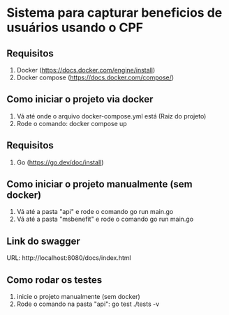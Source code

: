 # Sistema para capturar beneficios de usuários usando o CPF

## Requisitos

1) Docker (https://docs.docker.com/engine/install)
2) Docker compose (https://docs.docker.com/compose/)

## Como iniciar o projeto via docker

1) Vá até onde o arquivo docker-compose.yml está (Raiz do projeto)
2) Rode o comando: docker compose up

## Requisitos

1) Go (https://go.dev/doc/install)

## Como iniciar o projeto manualmente (sem docker)

1) Vá até a pasta "api" e rode o comando go run main.go
2) Vá até a pasta "msbenefit" e rode o comando go run main.go

## Link do swagger

URL: http://localhost:8080/docs/index.html

## Como rodar os testes

1) inicie o projeto manualmente (sem docker)
2) Rode o comando na pasta "api": go test ./tests -v